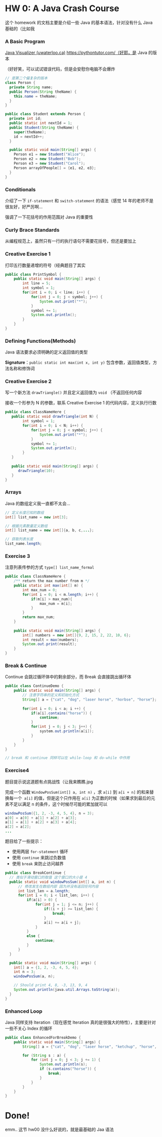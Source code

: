# HW 0: A Java Crash Course

这个 homework 的文档主要是介绍一些 Java 的基本语法，针对没有什么 Java 基础的（比如我



### A Basic Program

[Java Visualizer (uwaterloo.ca)](https://cscircles.cemc.uwaterloo.ca//java_visualize/#mode=display) https://pythontutor.com/（好耶，是 Java 的版本

（好好笑，可以试试错误代码，但是会安慰你电脑不会爆炸

```java
// 是第二个偏复杂的版本
class Person {
  private String name;
  public Person(String theName) {
    this.name = theName;
  }
}

public class Student extends Person {
  private int id;
  public static int nextId = 1;
  public Student(String theName) {
    super(theName);
    id = nextId++;
  }

  public static void main(String[] args) {
    Person e1 = new Student("Alice");
    Person e2 = new Student("Bob");
    Person e3 = new Student("Carol");
    Person arrayOfPeople[] = {e1, e2, e3};
  }
}
```



### Conditionals

介绍了一下 `if-statement` 和 `switch-statement` 的语法（感觉 14 年的老师不是很友好，好严厉啊... 

强调了一下花括号的作用范围对 Java 的重要性



### Curly Brace Standards

从编程规范上，虽然只有一行的执行语句不需要花括号，但还是要加上



### Creative Exercise 1

打印五行数量递增的符号（经典题目了其实

```java
public class PrintSymbol {
    public static void main(String[] args) {
        int line = 5;
        int symbol = 1;
        for(int i = 0; i < line; i++) {
            for(int j = 0; j < symbol; j++) {
                System.out.print("*");
            }
            symbol += 1;
            System.out.println();
        }
    }
}
```



### Defining Functions(Methods)

Java 语法要求必须明确的定义返回值的类型

**Signature**：`public static int max(int x, int y)` 包含参数，返回值类型，方法名称和修饰词



### Creative Exercise 2

写一个新方法 `drawTriangle()` 并且定义返回值为 `void` （不返回任何内容

接收一个形参为 N 的参数，联系 Creative Exercise 1 的代码内容，定义执行行数

```java
public class ClassNameHere {
   public static void drawTriangle(int N) {
        int symbol = 1;
        for(int i = 0; i < N; i++) {
            for(int j = 0; j < symbol; j++) {
                System.out.print("*");
            }
            symbol += 1;
            System.out.println();
   		}
   }
   
   public static void main(String[] args) {
      drawTriangle(10);
   }
}
```



### Arrays

Java 的数组定义我一直都不太会...

```java
// 定义长度已知的数组
int[] list_name = new int[3];

// 根据元素数量定义数组
int[] list_name = new int[]{a, b, c,...};

// 获取列表长度
list_name.length;
```



### Exercise 3

注意列表传参的方式 `type[] list_name_formal` 

```java
public class ClassNameHere {
    /** return the max number from m */
    public static int max(int[] m) {
        int max_num = 0;
        for(int i = 0; i < m.length; i++) {
            if(m[i] > max_num){
                max_num = m[i];
            }
        }
        return max_num;
    }
    
    public static void main(String[] args) {
        int[] numbers = new int[]{9, 2, 15, 2, 22, 10, 6};
        int result = max(numbers);
        System.out.print(result);
    }
}
```



### Break & Continue

Continue 会跳过循环体中的剩余部分，而 Break 会直接跳出循环体

```java
public class ContinueDemo {
    public static void main(String[] args) {
        // 注意字符串的定义和初始化方式
        String[] a = {"cat", "dog", "laser horse", "horbse", "horse"};
        
        for(int i = 0; i < a; i ++) {
            if(a[i].contains("horse")) {
                continue;
            }
            for(int j = 0; j < 3; j++) {
                system.out.println(a[i]);
            }
        }
    }
}

// break 和 continue 同样可以在 while-loop 和 do-while 中作用
```



### Exercise4

题目提示说这道题有点挑战性（让我来瞧瞧.jpg

完成一个函数 `WindowPosSum(int[] a, int n)` ，求 `a[i]` 到 `a[i + n]` 的和来替换每一个` a[i]` 的值，但是这个只作用在 `a[i]` 为正数的时候（如果求到最后的元素不足以满足 n 的条件，这个时候尽可能的累加就可以

```java
windowPosSum({1, 2, -3, 4, 5, 4}, n = 3);
a[0] = a[0] + a[1] + a[2] + a[3];
a[1] = a[1] + a[2] + a[3] + a[4];
a[2] = a[2];
...
```

题目给了一些提示：

- 使用两层 `for-statement` 循环
- 使用 `continue` 来跳过负数值
- 使用 `break` 来防止访问越界



```java
public class BreakContinue {
  // 类似于滑动窗口的取值 这个窗口的大小是 4
  public static void windowPosSum(int[] a, int n) {
      // 修改发生在数组内部 因为并没有返回任何内容
      int list_len = a.length;
      for(int i = 0; i < list_len; i++) {
          if(a[i] > 0) {
              for(int j = 1; j <= n; j++) {
                  if((i + j) >= list_len) {
                      break;
                  }
                  a[i] += a[i + j];
              }
          }
          else {
              continue;
          }
      }
  }

  public static void main(String[] args) {
    int[] a = {1, 2, -3, 4, 5, 4};
    int n = 3;
    windowPosSum(a, n);

    // Should print 4, 8, -3, 13, 9, 4
    System.out.println(java.util.Arrays.toString(a));
  }
}
```



### Enhanced Loop

Java 同样支持 Iteration（现在感觉 Iteration 真的是很强大的特性），主要是针对一些不关心 Index 的循环

```java
public class EnhancedForBreakDemo {
    public static void main(String[] args) {
        String[] a = {"cat", "dog", "laser horse", "ketchup", "horse", "horbse"};

        for (String s : a) {
            for (int j = 0; j < 3; j += 1) {
                System.out.println(s);
                if (s.contains("horse")) {
                    break;
                }                
            }
        }
    }
}
```



# Done!

emm.. 这节 hw00 没什么好说的，就是最基础的 Jaa 语法









